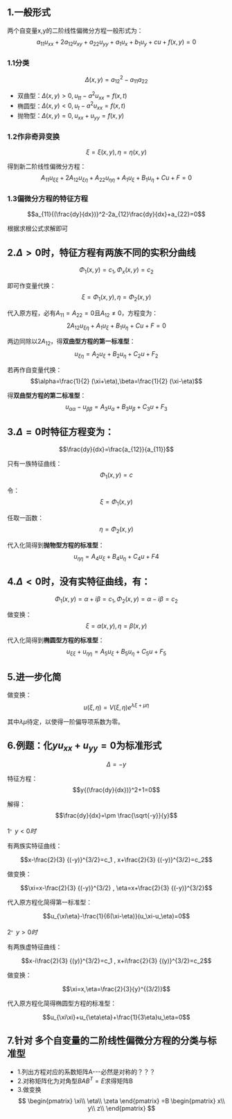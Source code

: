 ## 1.一般形式
两个自变量x,y的二阶线性偏微分方程一般形式为：
$$a_{11}u_{xx}+2a_{12}u_{xy}+a_{22}u_{yy}+a_1u_x+b_1u_y+cu+f(x,y)=0$$

### 1.1分类
$$\Delta(x,y)=a_{12}^2-a_{11}a_{22}$$
- 双曲型：$\Delta(x,y)>0  ,u_{tt}-a^2u_{xx}=f(x,t)$
- 椭圆型：$\Delta(x,y)<0  ,u_t-a^2u_{xx}=f(x,t)$
- 抛物型：$\Delta(x,y)=0  ,u_{xx}+u_{yy}=f(x,y)$

### 1.2作非奇异变换
$$\xi=\xi (x,y),\eta=\eta (x,y)$$

得到新二阶线性偏微分方程：
$$A_{11}u_{\xi \xi}+2A_{12}u_{\xi \eta}+A_{22}u_{\eta \eta}+A_1u_\xi+B_1 u_\eta+Cu+F=0$$

### 1.3偏微分方程的特征方程
$$a_{11}{(\frac{dy}{dx})}^2-2a_{12}\frac{dy}{dx}+a_{22}=0$$

根据求根公式求解即可

## 2.$\Delta >0$时，特征方程有两族不同的实积分曲线
$$\Phi_1(x,y)=c_1,\Phi_x(x,y)=c_2$$

即可作变量代换：
$$\xi=\Phi_1(x,y),\eta=\Phi_2(x,y)$$

代入原方程，必有$A_{11}=A_{22}=0$且$A_{12}\neq 0$，方程变为：
$$2A_{12}u_{\xi \eta}+A_1u_\xi+B_1 u_\eta+Cu+F=0$$

两边同除以$2A_{12}$，得**双曲型方程的第一标准型**：
$$u_{\xi \eta}=A_2u_\xi+B_2 u_\eta+C_2u+F_2$$

若再作自变量代换：
$$\alpha=\frac{1}{2} (\xi+\eta),\beta=\frac{1}{2} (\xi-\eta)$$

得**双曲型方程的第二标准型**：
$$u_{\alpha \alpha}-u_{\beta \beta}=A_3 u_\alpha+B_3 u_\beta+C_3 u+F_3$$


## 3.$\Delta =0$时特征方程变为：
$$\frac{dy}{dx}=\frac{a_{12}}{a_{11}}$$

只有一族特征曲线：
$$\Phi_1(x,y)=c$$

令：
$$\xi=\Phi_1(x,y)$$

任取一函数：
$$\eta=\Phi_2(x,y)$$

代入化简得到**抛物型方程的标准型**：
$$u_{\eta \eta}=A_4 u_\xi +B_4 u_\eta + C_4u+F4$$


## 4.$\Delta <0$时，没有实特征曲线，有：
$$\Phi_1(x,y)=\alpha+i\beta=c_1,\Phi_2(x,y)=\alpha-i\beta=c_2$$

做变换：
$$\xi=\alpha(x,y),\eta=\beta(x,y)$$

代入化简得到**椭圆型方程的标准型**：
$$u_{\xi \xi}+u_{\eta \eta}=A_5u_\xi+B_5u_\eta+C_5u+F_5$$

## 5.进一步化简
做变换：
$$u(\xi,\eta)=V(\xi,\eta)e^{\lambda\xi+\mu\eta}$$

其中$\lambda \mu$待定，以使得一阶偏导项系数为零。




## 6.例题：化$yu_{xx}+u_{yy}=0$为标准形式

$$\Delta=-y$$

特征方程：
$$y{(\frac{dy}{dx})}^2+1=0$$

解得：
$$\frac{dy}{dx}=\pm \frac{\sqrt{-y}}{y}$$

$1^。 y<0 时$

有两族实特征曲线：

$$x-\frac{2}{3} {(-y)}^{3/2}=c_1 , x+\frac{2}{3} {(-y)}^{3/2}=c_2$$

做变换：

$$\xi=x-\frac{2}{3} {(-y)}^{3/2} , \eta=x+\frac{2}{3} {(-y)}^{3/2}$$

代入原方程化简得第一标准型：

$$u_{\xi\eta}-\frac{1}{6(\xi-\eta)}(u_\xi-u_\eta)=0$$

$2^。 y>0 时$

有两族虚特征曲线：

$$x-i\frac{2}{3} {(y)}^{3/2}=c_1 , x+i\frac{2}{3} {(y)}^{3/2}=c_2$$

做变换：

$$\xi=x,\eta=\frac{2}{3}{y}^{(3/2)}$$

代入原方程化简得椭圆型方程的标准型：

$$u_{\xi\xi}+u_{\eta\eta}+\frac{1}{3\eta}u_\eta=0$$




## 7.针对 多个自变量的二阶线性偏微分方程的分类与标准型
- 1.列出方程对应的系数矩阵A---必然是对称的？？？
- 2.对称矩阵化为对角型$BAB^T=E$求得矩阵B
- 3.做变换
$$
\begin{pmatrix}
\xi\\
\eta\\
\zeta
\end{pmatrix}
=B
\begin{pmatrix}
x\\
y\\
z\\
\end{pmatrix}
$$